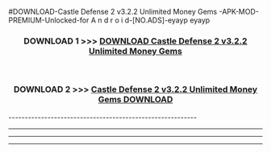 #DOWNLOAD-Castle Defense 2 v3.2.2 Unlimited Money Gems -APK-MOD-PREMIUM-Unlocked-for A n d r o i d-[NO.ADS]-eyayp eyayp 



<div align="center">

<h3>DOWNLOAD 1 >>> <a href="https://getmod2.web.app/?judul=Castle Defense 2 v3.2.2 Unlimited Money Gems ">DOWNLOAD Castle Defense 2 v3.2.2 Unlimited Money Gems </a></h3><br>

<h3>DOWNLOAD 2 >>> <a href="https://getmod2.web.app/?judul=Castle Defense 2 v3.2.2 Unlimited Money Gems ">Castle Defense 2 v3.2.2 Unlimited Money Gems  DOWNLOAD </a></h3>

</div>
----------------------------------------------------------

----------------------------------------------------------

----------------------------------------------------------

----------------------------------------------------------




